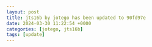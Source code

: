 ```yaml
---
layout: post
title: jts16b by jotego has been updated to 90fd97e
date: 2024-03-30 11:22:54 +0000
categories: [jotego, jts16b]
tags: [update]
---
```


